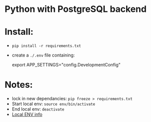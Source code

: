 # Python with PostgreSQL backend 


# Install:

* `pip install -r requirements.txt`
* create a `./.env` file containing:
 
    export APP_SETTINGS="config.DevelopmentConfig"
  


# Notes:

* lock in new dependancies: `pip freeze > requirements.txt`
* Start local env: `source env/bin/activate`
* End local env: `deactivate`
* [Local ENV info](https://realpython.com/python-virtual-environments-a-primer/)